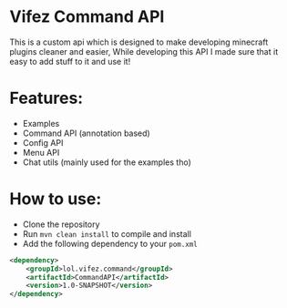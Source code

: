 # Vifez Command API
This is a custom api which is designed to make developing minecraft plugins cleaner and easier, While developing this API I made sure that it easy to add stuff to it and use it!

# Features:
- Examples
- Command API (annotation based)
- Config API
- Menu API
- Chat utils (mainly used for the examples tho)

# How to use:
- Clone the repository
- Run `mvn clean install` to compile and install
- Add the following dependency to your `pom.xml`

```xml
<dependency>
    <groupId>lol.vifez.command</groupId>
    <artifactId>CommandAPI</artifactId>
    <version>1.0-SNAPSHOT</version>
</dependency>
```
